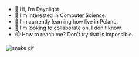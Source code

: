 - 👋 Hi, I’m Daynlight
- 👀 I'm interested in Computer Science.
- 🌱 I'm currently learning how live in Poland.
- 💞️ I'm looking to collaborate on, I don't know.
- 📫 How to reach me? Don't try that is impossible.

<!---
DanielS000/DanielS000 is a ✨ special ✨ repository because its `README.md` (this file) appears on your GitHub profile.
You can click the Preview link to take a look at your changes.
--->
![snake gif](https://github.com/Daniel000/Daniel000/tree/output/github-contribution-grid-snake.gif)
